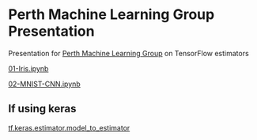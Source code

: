 # Perth Machine Learning Group Presentation

Presentation for [Perth Machine Learning Group](https://www.pmlg.org) on TensorFlow estimators

[01-Iris.ipynb](https://colab.research.google.com/github/damienpontifex/pmlg/blob/master/estimators/01-Iris.ipynb)

[02-MNIST-CNN.ipynb](https://colab.research.google.com/github/damienpontifex/pmlg/blob/master/estimators/02-MNIST-CNN.ipynb)

## If using keras

[tf.keras.estimator.model_to_estimator](https://www.tensorflow.org/api_docs/python/tf/keras/estimator/model_to_estimator)
